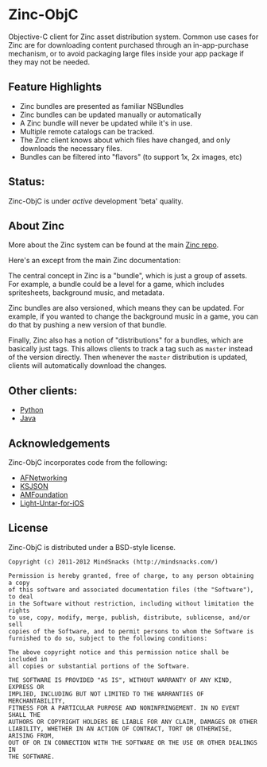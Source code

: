 # Zinc-ObjC

Objective-C client for Zinc asset distribution system. Common use cases for
Zinc are for downloading content purchased through an in-app-purchase
mechanism, or to avoid packaging large files inside your app package if they
may not be needed.

## Feature Highlights

 - Zinc bundles are presented as familiar NSBundles
 - Zinc bundles can be updated manually or automatically
 - A Zinc bundle will never be updated while it's in use.
 - Multiple remote catalogs can be tracked.
 - The Zinc client knows about which files have changed, and only downloads the
   necessary files.
 - Bundles can be filtered into "flavors" (to support 1x, 2x images, etc)

## Status:

Zinc-ObjC is under *active* development 'beta' quality.

## About Zinc

More about the Zinc system can be found at the main [Zinc repo](http://github.com/mindsnacks/Zinc).

Here's an except from the main Zinc documentation:

The central concept in Zinc is a "bundle", which is just a group of assets. For
example, a bundle could be a level for a game, which includes spritesheets,
background music, and metadata.

Zinc bundles are also versioned, which means they can be updated. For example,
if you wanted to change the background music in a game, you can do that by
pushing a new version of that bundle.

Finally, Zinc also has a notion of "distributions" for a bundles, which are
basically just tags. This allows clients to track a tag such as `master`
instead of the version directly. Then whenever the `master` distribution is
updated, clients will automatically download the changes.

## Other clients:
  - [Python](https://github.com/mindsnacks/Zinc)
  - [Java](https://github.com/mindsnacks/JavaZinc/)

## Acknowledgements

Zinc-ObjC incorporates code from the following:

 - [AFNetworking](https://github.com/AFNetworking/AFNetworking)
 - [KSJSON](https://github.com/kstenerud/KSJSON)
 - [AMFoundation](https://github.com/amrox/AMFoundation)
 - [Light-Untar-for-iOS](https://github.com/mhausherr/Light-Untar-for-iOS)

## License

Zinc-ObjC is distributed under a BSD-style license.

	Copyright (c) 2011-2012 MindSnacks (http://mindsnacks.com/)
	
	Permission is hereby granted, free of charge, to any person obtaining a copy
	of this software and associated documentation files (the "Software"), to deal
	in the Software without restriction, including without limitation the rights
	to use, copy, modify, merge, publish, distribute, sublicense, and/or sell
	copies of the Software, and to permit persons to whom the Software is
	furnished to do so, subject to the following conditions:
	
	The above copyright notice and this permission notice shall be included in
	all copies or substantial portions of the Software.
	
	THE SOFTWARE IS PROVIDED "AS IS", WITHOUT WARRANTY OF ANY KIND, EXPRESS OR
	IMPLIED, INCLUDING BUT NOT LIMITED TO THE WARRANTIES OF MERCHANTABILITY,
	FITNESS FOR A PARTICULAR PURPOSE AND NONINFRINGEMENT. IN NO EVENT SHALL THE
	AUTHORS OR COPYRIGHT HOLDERS BE LIABLE FOR ANY CLAIM, DAMAGES OR OTHER
	LIABILITY, WHETHER IN AN ACTION OF CONTRACT, TORT OR OTHERWISE, ARISING FROM,
	OUT OF OR IN CONNECTION WITH THE SOFTWARE OR THE USE OR OTHER DEALINGS IN
	THE SOFTWARE.

